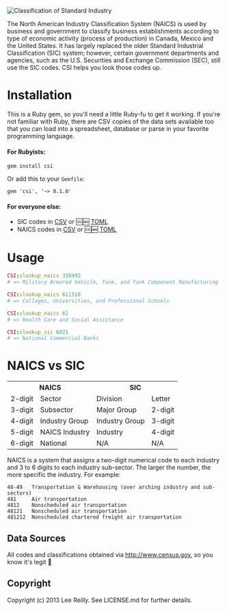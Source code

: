 ![Classification of Standard Industry](http://i.imgur.com/x1FGZDQ.png)

The North American Industry Classification System (NAICS) is used by business and government to classify business establishments according to type of economic activity (process of production) in Canada, Mexico and the United States. It has largely replaced the older Standard Industrial Classification (SIC) system; however, certain government departments and agencies, such as the U.S. Securities and Exchange Commission (SEC), still use the SIC codes. CSI helps you look those codes up.

# Installation

This is a Ruby gem, so you'll need a little Ruby-fu to get it working. If you're not familiar with Ruby, there are CSV copies of the data sets available too that you can load into a spreadsheet, database or parse in your favorite programming language.

#### For Rubyists:

```
gem install csi
```

Or add this to your `Gemfile`:

```
gem 'csi', '~> 0.1.0'
```

#### For everyone else:

* SIC codes in [CSV](lib/data/sic/sic-code-lookup-2000.csv) or :cool::new: [TOML](lib/data/sic/sic-code-lookup-2000.toml)
* NAICS codes in [CSV](lib/data/naics/naics-code-lookup-2012.csv) or :cool::new: [TOML](lib/data/naics/naics-code-lookup-2012.toml)

# Usage

```ruby
CSI::lookup_naics 336992
# => Military Armored Vehicle, Tank, and Tank Component Manufacturing

CSI::lookup_naics 611310
# => Colleges, Universities, and Professional Schools

CSI::lookup_naics 62
# => Health Care and Social Assistance

CSI::lookup_sic 6021
# => National Commercial Banks
```

# NAICS vs SIC

<table>
  <tbody>
    <tr>
      <th colspan="2">NAICS</td>
      <th colspan="2">SIC</td>
    </tr>
    <tr>
      <td>2-digit</td>
      <td>Sector</td>
      <td>Division</td>
      <td>Letter</td>
    </tr>
    <tr>
      <td>3-digit</td>
      <td>Subsector</td>
      <td>Major Group</td>
      <td>2-digit</td>
    </tr>
    <tr>
      <td>4-digit</td>
      <td>Industry Group</td>
      <td>Industry Group</td>
      <td>3-digit</td>
    </tr>
    <tr>
      <td>5-digit</td>
      <td>NAICS Industry</td>
      <td>Industry</td>
      <td>4-digit</td>
    </tr>
    <tr>
      <td>6-digit</td>
      <td>National</td>
      <td>N/A</td>
      <td>N/A</td>
    </tr>
  </tbody>
</table>

NAICS is a system that assigns a two-digit numerical code to each industry and 3 to 6 digits to each industry sub-sector.  The larger the number, the more specific the industry. For example:

```
48-49   Transportation & Warehousing (over arching industry and sub-sectors)
481     Air transportation
4812    Nonscheduled air transportation
48121   Nonscheduled air transportation
481212  Nonscheduled chartered freight air transportation
```

## Data Sources

All codes and classifications obtained via http://www.census.gov, so you know it's legit :metal:

## Copyright

Copyright (c) 2013 Lee Reilly. See LICENSE.md for further details.